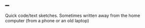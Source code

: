 # _
Quick code/text sketches. Sometimes written away from the home computer (from a phone or an old laptop)
